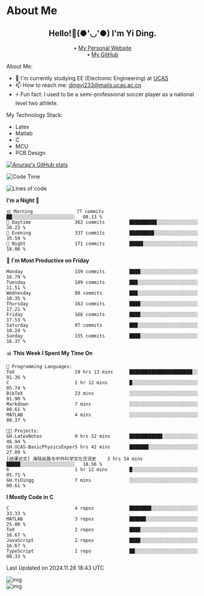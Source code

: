 # About Me

<h2 style="text-align:center;"> Hello!👋(●'◡'●) I'm Yi Ding.</h2>

<div style="text-align:center;">
  • <a href="https://yidingg.github.io/YiDingg">My Personal Website</a><br>
  • <a href="https://github.com/YiDingg">My GitHub</a>
</div>

About Me:
- 🔭 I'm currently studying EE (Electronic Engineering) at [UCAS](https://www.ucas.ac.cn/)
- 📫 How to reach me: dingyi233@mails.ucas.ac.cn
- ⚡ Fun fact: I used to be a semi-professional soccer player as a national level two athlete.

My Technology Stack:
- Latex
- Matlab
- C
- MCU
- PCB Design

[![Anurag's GitHub stats](https://github-readme-stats.vercel.app/api?username=YiDingg)](https://github.com/anuraghazra/github-readme-stats)

<!--START_SECTION:waka-->
![Code Time](http://img.shields.io/badge/Code%20Time-766%20hrs%2051%20mins-blue)

![Lines of code](https://img.shields.io/badge/From%20Hello%20World%20I%27ve%20Written-622.6%20thousand%20lines%20of%20code-blue)

**I'm a Night 🦉** 

```text
🌞 Morning                77 commits          ██░░░░░░░░░░░░░░░░░░░░░░░   08.13 % 
🌆 Daytime                362 commits         ██████████░░░░░░░░░░░░░░░   38.23 % 
🌃 Evening                337 commits         █████████░░░░░░░░░░░░░░░░   35.59 % 
🌙 Night                  171 commits         █████░░░░░░░░░░░░░░░░░░░░   18.06 % 
```
📅 **I'm Most Productive on Friday** 

```text
Monday                   159 commits         ████░░░░░░░░░░░░░░░░░░░░░   16.79 % 
Tuesday                  109 commits         ███░░░░░░░░░░░░░░░░░░░░░░   11.51 % 
Wednesday                98 commits          ███░░░░░░░░░░░░░░░░░░░░░░   10.35 % 
Thursday                 163 commits         ████░░░░░░░░░░░░░░░░░░░░░   17.21 % 
Friday                   166 commits         ████░░░░░░░░░░░░░░░░░░░░░   17.53 % 
Saturday                 97 commits          ███░░░░░░░░░░░░░░░░░░░░░░   10.24 % 
Sunday                   155 commits         ████░░░░░░░░░░░░░░░░░░░░░   16.37 % 
```


📊 **This Week I Spent My Time On** 

```text
💬 Programming Languages: 
TeX                      19 hrs 13 mins      ███████████████████████░░   91.36 % 
C                        1 hr 12 mins        █░░░░░░░░░░░░░░░░░░░░░░░░   05.74 % 
BibTeX                   23 mins             ░░░░░░░░░░░░░░░░░░░░░░░░░   01.90 % 
Markdown                 7 mins              ░░░░░░░░░░░░░░░░░░░░░░░░░   00.61 % 
MATLAB                   4 mins              ░░░░░░░░░░░░░░░░░░░░░░░░░   00.37 % 

🐱‍💻 Projects: 
GH.LatexNotes            9 hrs 52 mins       ████████████░░░░░░░░░░░░░   46.94 % 
GH.UCAS-BasicPhysicsExper5 hrs 42 mins       ███████░░░░░░░░░░░░░░░░░░   27.09 % 
[结课论文] 海陆丝路与中外科学文化交流史    3 hrs 54 mins       █████░░░░░░░░░░░░░░░░░░░░   18.56 % 
6                        1 hr 12 mins        █░░░░░░░░░░░░░░░░░░░░░░░░   05.71 % 
GH.YiDingg               7 mins              ░░░░░░░░░░░░░░░░░░░░░░░░░   00.61 % 
```

**I Mostly Code in C** 

```text
C                        4 repos             ████████░░░░░░░░░░░░░░░░░   33.33 % 
MATLAB                   3 repos             ██████░░░░░░░░░░░░░░░░░░░   25.00 % 
TeX                      2 repos             ████░░░░░░░░░░░░░░░░░░░░░   16.67 % 
JavaScript               2 repos             ████░░░░░░░░░░░░░░░░░░░░░   16.67 % 
TypeScript               1 repo              ██░░░░░░░░░░░░░░░░░░░░░░░   08.33 % 
```




 Last Updated on 2024.11.28 18:43 UTC
<!--END_SECTION:waka-->

<!-- Coding activity over the last year -->
<div class='center'><img src='https://wakatime.com/share/@YiDingg/260601e0-8e46-41ab-9832-d4d0ae5fd0bd.svg' alt='img'/></div>

<!-- Languages over the last year -->
<div class='center'><img src='https://wakatime.com/share/@YiDingg/99546fa3-4cc3-4808-ab6e-13f38e27aba1.svg' alt='img'/></div>
